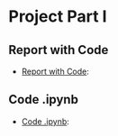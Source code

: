 

# Project Part I
## Report with Code
* [Report with Code](https://github.com/fall-23-AltayBasaran/Part1.pdf):
## Code .ipynb
* [Code .ipynb](https://github.com/fall-23-AltayBasaran/423_proje.ipynb):
